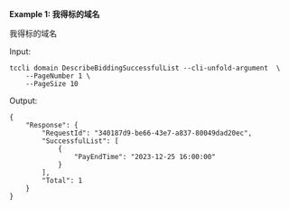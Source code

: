 **Example 1: 我得标的域名**

我得标的域名

Input: 

```
tccli domain DescribeBiddingSuccessfulList --cli-unfold-argument  \
    --PageNumber 1 \
    --PageSize 10
```

Output: 
```
{
    "Response": {
        "RequestId": "340187d9-be66-43e7-a837-80049dad20ec",
        "SuccessfulList": [
            {
                "PayEndTime": "2023-12-25 16:00:00"
            }
        ],
        "Total": 1
    }
}
```


